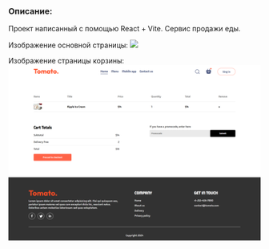 ### Описание:
Проект написанный с помощью React + Vite. Сервис продажи еды.

Изображение основной страницы:
<img src="https://github.com/BoikoAnastasia/Portfolio_2024_AboutMe/blob/master/img/ReactApp2.png">


Изображение страницы корзины:
<img src="https://github.com/BoikoAnastasia/Portfolio_2024_AboutMe/blob/master/img/ReactApp2.2.png" >
